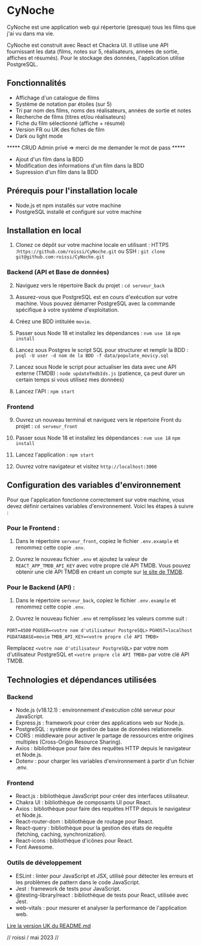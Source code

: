 # CyNoche

CyNoche est une application web qui répertorie (presque) tous les films que j'ai vu dans ma vie.

CyNoche est construit avec React et Chackra UI. Il utilise une API fournissant les data (films, notes sur 5, réalisateurs, années de sortie, affiches et résumés). Pour le stockage des données, l'application utilise PostgreSQL.

## Fonctionnalités 

- Affichage d'un catalogue de films
- Système de notation par étoiles (sur 5)
- Tri par nom des films, noms des réalisateurs, années de sortie et notes
- Recherche de films (titres et/ou réalisateurs)
- Fiche du film sélectionné (affiche + résumé)
- Version FR ou UK des fiches de film
- Dark ou light mode

***** CRUD Admin privé => merci de me demander le mot de pass *****
- Ajout d'un film dans la BDD
- Modification des informations d'un film dans la BDD
- Supression d'un film dans la BDD

## Prérequis pour l'installation locale

- Node.js et npm installés sur votre machine
- PostgreSQL installé et configuré sur votre machine

## Installation en local

1. Clonez ce dépôt sur votre machine locale en utilisant :
HTTPS :`https://github.com/roissi/CyNoche.git` ou SSH : `git clone git@github.com:roissi/CyNoche.git`

### Backend (API et Base de données)

2. Naviguez vers le répertoire Back du projet :
`cd serveur_back`

3. Assurez-vous que PostgreSQL est en cours d'exécution sur votre machine. Vous pouvez démarrer PostgreSQL avec la commande spécifique à votre système d'exploitation.

4. Créez une BDD intitulée `movie`.

5. Passer sous Node 18 et installez les dépendances :
`nvm use 18`
`npm install`

6. Lancez sous Postgres le script SQL pour structurer et remplir la BDD :
`psql -U user -d nom de la BDD -f data/populate_movicy.sql`

7. Lancez sous Node le script pour actualiser les data avec une API externe (TMDB) :
`node updateTmdbIds.js` (patience, ça peut durer un certain temps si vous utilisez mes données)

8. Lancez l'API :
`npm start`

### Frontend

9. Ouvrez un nouveau terminal et naviguez vers le répertoire Front du projet :
`cd serveur_front`

4. Passer sous Node 18 et installez les dépendances :
`nvm use 18`
`npm install`

4. Lancez l'application :
`npm start`

5. Ouvrez votre navigateur et visitez `http://localhost:3000`

## Configuration des variables d'environnement

Pour que l'application fonctionne correctement sur votre machine, vous devez définir certaines variables d'environnement. Voici les étapes à suivre :

### Pour le Frontend :
1. Dans le répertoire `serveur_front`, copiez le fichier `.env.example` et renommez cette copie `.env`.

2. Ouvrez le nouveau fichier `.env` et ajoutez la valeur de `REACT_APP_TMDB_API_KEY` avec votre propre clé API TMDB. Vous pouvez obtenir une clé API TMDB en créant un compte sur [le site de TMDB](https://www.themoviedb.org/).

### Pour le Backend (API) :

1. Dans le répertoire `serveur_back`, copiez le fichier `.env.example` et renommez cette copie `.env`.

2. Ouvrez le nouveau fichier `.env` et remplissez les valeurs comme suit :

`PORT=4500`
`PGUSER=<votre nom d'utilisateur PostgreSQL>`
`PGHOST=localhost`
`PGDATABASE=movie`
`TMDB_API_KEY=<votre propre clé API TMDB>`

Remplacez `<votre nom d'utilisateur PostgreSQL>` par votre nom d'utilisateur PostgreSQL et `<votre propre clé API TMDB>` par votre clé API TMDB.

## Technologies et dépendances utilisées

### Backend
- Node.js (v18.12.1) : environnement d'exécution côté serveur pour JavaScript.
- Express.js : framework pour créer des applications web sur Node.js.
- PostgreSQL : système de gestion de base de données relationnelle.
- CORS : middleware pour activer le partage de ressources entre origines multiples (Cross-Origin Resource Sharing).
- Axios : bibliothèque pour faire des requêtes HTTP depuis le navigateur et Node.js.
- Dotenv : pour charger les variables d'environnement à partir d'un fichier .env.

### Frontend
- React.js : bibliothèque JavaScript pour créer des interfaces utilisateur.
- Chakra UI : bibliothèque de composants UI pour React.
- Axios : bibliothèque pour faire des requêtes HTTP depuis le navigateur et Node.js.
- React-router-dom : bibliothèque de routage pour React.
- React-query : bibliothèque pour la gestion des états de requête (fetching, caching, synchronization).
- React-icons : bibliothèque d'icônes pour React.
- Font Awesome.

### Outils de développement
- ESLint : linter pour JavaScript et JSX, utilisé pour détecter les erreurs et les problèmes de pattern dans le code JavaScript.
- Jest : framework de tests pour JavaScript.
- @testing-library/react : bibliothèque de tests pour React, utilisée avec Jest.
- web-vitals : pour mesurer et analyser la performance de l'application web.

[Lire la version UK du README.md](https://github.com/roissi/CyNoche/blob/master/README.md)

// roissi / mai 2023 //
